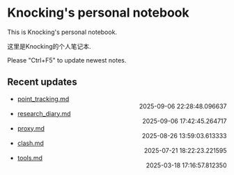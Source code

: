 
# Knocking's personal notebook

This is Knocking's personal notebook.

这里是Knocking的个人笔记本.

Please "Ctrl+F5" to update newest notes.

## Recent updates
- [point_tracking.md](papers/point_tracking/) <div style="text-align: right">2025-09-06 22:28:48.096637</div>
- [research_diary.md](papers/research_diary/) <div style="text-align: right">2025-09-06 17:42:45.264717</div>
- [proxy.md](docker/proxy/) <div style="text-align: right">2025-08-26 13:59:03.613333</div>
- [clash.md](Web/clash/) <div style="text-align: right">2025-07-21 18:22:23.221595</div>
- [tools.md](papers/tools/) <div style="text-align: right">2025-03-18 17:16:57.812350</div>
